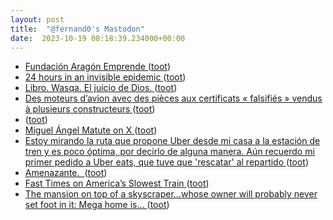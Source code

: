 ```yaml
---
layout: post
title:  "@fernand0's Mastodon"
date:  2023-10-19 08:18:39.234000+00:00
---
```

*  [
        Fundación Aragón Emprende     ](https://aragonemprende.com/sea/actividad/hola-sea2023) ([toot](https://mastodon.social/@fernand0/111260697836432544))
*  [24 hours in an invisible epidemic ](https://pudding.cool/2023/09/invisible-epidemic) ([toot](https://mastodon.social/@fernand0/111260592142197688))
*  [Libro. Wasqa. El juicio de Dios. ](https://fotografiasenmovimiento.wordpress.com/2023/10/04/libro-wasqa-el-juicio-de-dios) ([toot](https://mastodon.social/@fernand0/111260586268307765))
*  [Des moteurs d’avion avec des pièces aux certificats « falsifiés » vendus à plusieurs constructeurs ](https://www.leparisien.fr/economie/des-moteurs-davion-avec-des-pieces-aux-certificats-falsifies-vendus-a-plusieurs-constructeurs-04-09-2023-QDO3TFGL4BEZJNRYY5UWASA3XQ.ph) ([toot](https://mastodon.social/@fernand0/111260112431972544))
*  [ ](https://mastodon.social/@macosas) ([toot](https://mastodon.social/@fernand0/111260063790014254))
*  [Miguel Ángel Matute on X ](https://twitter.com/MatuteDuarte/status/170986469922169279) ([toot](https://mastodon.social/@fernand0/111257412283254364))
*  [Estoy mirando la ruta que propone Uber desde mi casa a la estación de tren y es poco óptima, por decirlo de alguna manera. Aún recuerdo mi primer pedido a Uber eats, que tuve que &#39;rescatar&#39; al repartido ](https://mastodon.social/@fernand0/111257365896706594) ([toot](https://mastodon.social/@fernand0/111257365896706594))
*  [Amenazante.  ](https://avecesunafoto.wordpress.com/2023/10/18/amenazante) ([toot](https://mastodon.social/@fernand0/111257229793565335))
*  [Fast Times on America’s Slowest Train ](https://longreads.com/2023/10/03/delights-of-train-travel-on-amtrak) ([toot](https://mastodon.social/@fernand0/111257125046928264))
*  [The mansion on top of a skyscraper…whose owner will probably never set foot in it: Mega home is... ](https://www.dailymail.co.uk/news/article-12602409/The-mansion-skyscraper-owner-probably-never-set-foot-Mega-home-built-400ft-sky-India.htm) ([toot](https://mastodon.social/@fernand0/111257005124271412))
